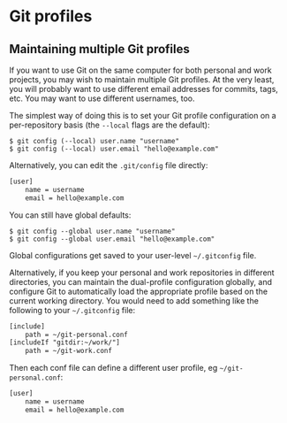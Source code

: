 # Git profiles

## Maintaining multiple Git profiles

If you want to use Git on the same computer for both personal and work projects, you may wish to maintain multiple Git profiles. At the very least, you will probably want to use different email addresses for commits, tags, etc. You may want to use different usernames, too.

The simplest way of doing this is to set your Git profile configuration on a per-repository basis (the `--local` flags are the default):

```cli
$ git config (--local) user.name "username"
$ git config (--local) user.email "hello@example.com"
```

Alternatively, you can edit the `.git/config` file directly:

```txt
[user]
	name = username
	email = hello@example.com
```

You can still have global defaults:

```cli
$ git config --global user.name "username"
$ git config --global user.email "hello@example.com"
```

Global configurations get saved to your user-level `~/.gitconfig` file.

Alternatively, if you keep your personal and work repositories in different directories, you can maintain the dual-profile configuration globally, and configure Git to automatically load the appropriate profile based on the current working directory. You would need to add something like the following to your `~/.gitconfig` file:

```txt
[include]
    path = ~/git-personal.conf
[includeIf "gitdir:~/work/"]
    path = ~/git-work.conf
```

Then each conf file can define a different user profile, eg `~/git-personal.conf`:

```txt
[user]
    name = username
    email = hello@example.com
```
